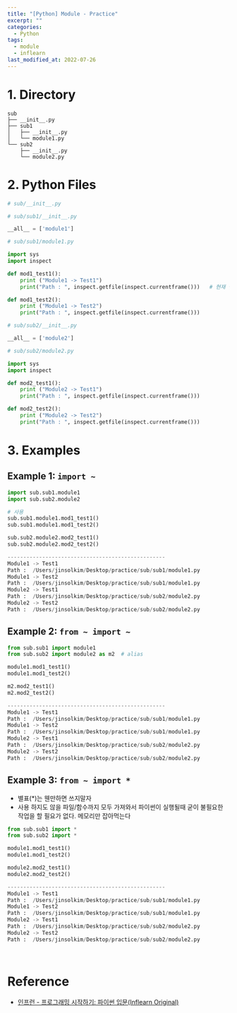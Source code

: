 ```yaml
---
title: "[Python] Module - Practice"
excerpt: ""
categories:
  - Python
tags:
  - module
  - inflearn
last_modified_at: 2022-07-26
---
```


# 1. Directory

```
sub
├── __init__.py
├── sub1
│   ├── __init__.py
│   └── module1.py
└── sub2
    ├── __init__.py
    └── module2.py
```

# 2. Python Files

```python
# sub/__init__.py
```

```python
# sub/sub1/__init__.py

__all__ = ['module1']
```

```python
# sub/sub1/module1.py

import sys
import inspect

def mod1_test1():
	print ("Module1 -> Test1")
	print("Path : ", inspect.getfile(inspect.currentframe()))	# 현재 실행파일의 파일 위치 출력

def mod1_test2():
	print ("Module1 -> Test2")
	print("Path : ", inspect.getfile(inspect.currentframe()))
```
```python
# sub/sub2/__init__.py

__all__ = ['module2']
```

```python
# sub/sub2/module2.py

import sys
import inspect

def mod2_test1():
	print ("Module2 -> Test1")
	print("Path : ", inspect.getfile(inspect.currentframe()))

def mod2_test2():
	print ("Module2 -> Test2")
	print("Path : ", inspect.getfile(inspect.currentframe()))
```

# 3. Examples

## Example 1: `import ~`

```python
import sub.sub1.module1
import sub.sub2.module2

# 사용
sub.sub1.module1.mod1_test1()
sub.sub1.module1.mod1_test2()

sub.sub2.module2.mod2_test1()
sub.sub2.module2.mod2_test2()

--------------------------------------------------
Module1 -> Test1
Path :  /Users/jinsolkim/Desktop/practice/sub/sub1/module1.py
Module1 -> Test2
Path :  /Users/jinsolkim/Desktop/practice/sub/sub1/module1.py
Module2 -> Test1
Path :  /Users/jinsolkim/Desktop/practice/sub/sub2/module2.py
Module2 -> Test2
Path :  /Users/jinsolkim/Desktop/practice/sub/sub2/module2.py
```

## Example 2: `from ~ import ~`

```python
from sub.sub1 import module1
from sub.sub2 import module2 as m2  # alias

module1.mod1_test1()
module1.mod1_test2()

m2.mod2_test1()
m2.mod2_test2()

--------------------------------------------------
Module1 -> Test1
Path :  /Users/jinsolkim/Desktop/practice/sub/sub1/module1.py
Module1 -> Test2
Path :  /Users/jinsolkim/Desktop/practice/sub/sub1/module1.py
Module2 -> Test1
Path :  /Users/jinsolkim/Desktop/practice/sub/sub2/module2.py
Module2 -> Test2
Path :  /Users/jinsolkim/Desktop/practice/sub/sub2/module2.py
```

## Example 3: `from ~ import *`
+ 별표(*)는 웬만하면 쓰지말자
+ 사용 하지도 않을 파일/함수까지 모두 가져와서 파이썬이 실행될때 굳이 불필요한 작업을 할 필요가 없다. 메모리만 잡아먹는다 

```python
from sub.sub1 import *
from sub.sub2 import *

module1.mod1_test1()
module1.mod1_test2()

module2.mod2_test1()
module2.mod2_test2()

--------------------------------------------------
Module1 -> Test1
Path :  /Users/jinsolkim/Desktop/practice/sub/sub1/module1.py
Module1 -> Test2
Path :  /Users/jinsolkim/Desktop/practice/sub/sub1/module1.py
Module2 -> Test1
Path :  /Users/jinsolkim/Desktop/practice/sub/sub2/module2.py
Module2 -> Test2
Path :  /Users/jinsolkim/Desktop/practice/sub/sub2/module2.py
```

<br>

# Reference
+ [인프런 - 프로그래밍 시작하기: 파이썬 입문(Inflearn Original)](https://www.inflearn.com/course/%ED%94%84%EB%A1%9C%EA%B7%B8%EB%9E%98%EB%B0%8D-%ED%8C%8C%EC%9D%B4%EC%8D%AC-%EC%9E%85%EB%AC%B8-%EC%9D%B8%ED%94%84%EB%9F%B0-%EC%98%A4%EB%A6%AC%EC%A7%80%EB%84%90)

<br>
